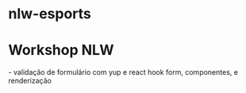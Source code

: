 # nlw-esports
<h1>Workshop NLW</h1>
- validação de formulário com yup e react hook form, componentes, e renderização
